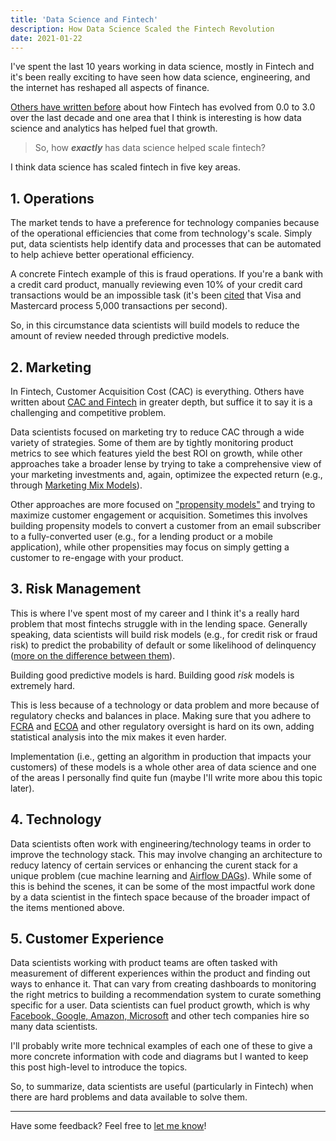 ```yaml
---
title: 'Data Science and Fintech'
description: How Data Science Scaled the Fintech Revolution
date: 2021-01-22
---
```


I've spent the last 10 years working in data science, mostly in Fintech and it's been really exciting to have seen how data science, engineering, and the internet has reshaped all aspects of finance.

[Others have written before](https://fintechtoday.substack.com/p/part-1-what-is-fintech-30-anyway) about how Fintech has evolved from 0.0 to 3.0 over the last decade and one area that I think is interesting is how data science and analytics has helped fuel that growth.

>So, how ***exactly*** has data science helped scale fintech?

I think data science has scaled fintech in five key areas.

## 1. Operations

The market tends to have a preference for technology companies because of the operational efficiencies that come from technology's scale. Simply put, data scientists help identify data and processes that can be automated to help achieve better operational efficiency.

A concrete Fintech example of this is fraud operations. If you're a bank with a credit card product, manually reviewing even 10% of your credit card transactions would be an impossible task (it's been [cited](https://www.marketwatch.com/story/why-bitcoin-wont-displace-visa-or-mastercard-soon-2017-12-15) that Visa and Mastercard process 5,000 transactions per second).

So, in this circumstance data scientists will build models to reduce the amount of review needed through predictive models.

## 2. Marketing

In Fintech, Customer Acquisition Cost (CAC) is everything. Others have written about [CAC and Fintech](https://medium.com/unifimoney/the-no-cac-bank-5e0e577d5473) in greater depth, but suffice it to say it is a challenging and competitive problem.

Data scientists focused on marketing try to reduce CAC through a wide variety of strategies.
Some of them are by tightly monitoring product metrics to see which features yield the best ROI on growth, while other approaches take a broader lense by trying to take a comprehensive view of your marketing investments and, again, optimizee the expected return (e.g., through [Marketing Mix Models](https://blog.hurree.co/blog/marketing-mix-modeling)).

Other approaches are more focused on ["propensity models"](https://medium.com/the-official-integrate-ai-blog/heres-what-you-need-to-know-about-propensity-modeling-521ab660cb43) and trying to maximize customer engagement or acquisition. Sometimes this involves building propensity models to convert a customer from an email subscriber to a fully-converted user (e.g., for a lending product or a mobile application), while other propensities may focus on simply getting a customer to re-engage with your product.

## 3. Risk Management

This is where I've spent most of my career and I think it's a really hard problem that most fintechs struggle with in the lending space.
Generally speaking, data scientists will build risk models (e.g., for credit risk or fraud risk) to predict the probability of default or some likelihood of delinquency ([more on the difference between them](https://www.investopedia.com/ask/answers/062315/what-are-differences-between-delinquency-and-default.asp)).

Building good predictive models is hard. Building good *risk* models is extremely hard.

This is less because of a technology or data problem and more because of regulatory checks and balances in place. Making sure that you adhere to [FCRA](https://www.ftc.gov/enforcement/statutes/fair-credit-reporting-act) and [ECOA](https://uscode.house.gov/view.xhtml?req=granuleid%3AUSC-prelim-title15-chapter41-subchapter4&edition=prelim) and other regulatory oversight is hard on its own, adding statistical analysis into the mix makes it even harder.

Implementation (i.e., getting an algorithm in production that impacts your customers) of these models is a whole other area of data science and one of the areas I personally find quite fun (maybe I'll write more abou this topic later).

## 4. Technology

Data scientists often work with engineering/technology teams in order to improve the technology stack. This may involve changing an architecture to reducy latency of certain services or enhancing the curent stack for a unique problem (cue machine learning and [Airflow DAGs](https://airflow.apache.org)).
While some of this is behind the scenes, it can be some of the most impactful work done by a data scientist in the fintech space because of the broader impact of the items mentioned above.

## 5. Customer Experience

Data scientists working with product teams are often tasked with measurement of different experiences within the product and finding out ways to enhance it. That can vary from creating dashboards to monitoring the right metrics to building a recommendation system to curate something specific for a user. Data scientists can fuel product growth, which is why [Facebook, Google, Amazon, Microsoft](https://www.datasciencedegreeprograms.net/lists/five-of-the-largest-companies-that-employ-data-scientists/) and other tech companies hire so many data scientists.

I'll probably write more technical examples of each one of these to give a more concrete information with code and diagrams but I wanted to keep this post high-level to introduce the topics.

So, to summarize, data scientists are useful (particularly in Fintech) when there are hard problems and data available to solve them.

***
Have some feedback? Feel free to [let me know](https://twitter.com/franciscojarceo)!